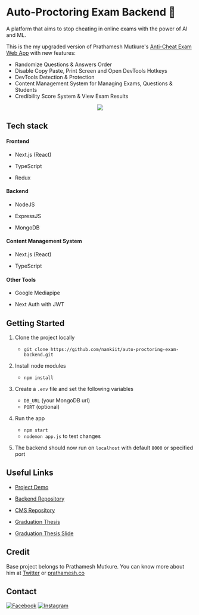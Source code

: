 # Auto-Proctoring Exam Backend 🌟

A platform that aims to stop cheating in online exams with the power of AI and ML.
  
This is the my upgraded version of Prathamesh Mutkure's [Anti-Cheat Exam Web App](https://github.com/prathamesh-mutkure/anti-cheat-app-web) with new features:

- Randomize Questions & Answers Order
- Disable Copy Paste, Print Screen and Open DevTools Hotkeys
- DevTools Detection & Protection
- Content Management System for Managing Exams, Questions & Students
- Credibility Score System & View Exam Results

<p  align="center">

<img  src="https://user-images.githubusercontent.com/28570857/178106216-25d91b1c-06cf-42fa-85fc-cf3540868b1f.png"/>

</p>

## Tech stack

  <a id="frontend"> </a>
#### Frontend

- Next.js (React)

- TypeScript

- Redux

  
<a id="backend"> </a>
#### Backend

- NodeJS

- ExpressJS

- MongoDB

<a id="cms"> </a>
#### Content Management System

- Next.js (React)

- TypeScript


<a id="other"> </a>
#### Other Tools

- Google Mediapipe

- Next Auth with JWT

  

<a id="instructions"> </a>
## Getting Started

1. Clone the project locally
   - `git clone https://github.com/namkiit/auto-proctoring-exam-backend.git`  

2. Install node modules  
   - `npm install`  

3. Create a `.env` file and set the following variables
   -  `DB_URL` (your MongoDB url) 
   - `PORT` (optional)

4. Run the app
   - `npm start`
   - `nodemon app.js` to test changes

5. The backend should now run on `localhost` with default `8000` or  specified port
  
 
<a id="links"> </a>
## Useful Links

  
- [Project Demo](https://auto-proctoring-exam-web-app.vercel.app/)

- [Backend Repository](https://github.com/namkiit/auto-proctoring-exam-backend)

- [CMS Repository](https://github.com/namkiit/auto-proctoring-exam-cms)

- [Graduation Thesis](https://drive.google.com/file/d/1r_Z7Hc37IHGS2bzHMFtg4zdbIWAKXn2r/view?usp=sharing) 

- [Graduation Thesis Slide](https://drive.google.com/file/d/1vYN8kDhpNvohFwgcBNSJjLLROTrJoGKz/view?usp=sharing)



<a id="credit"> </a>
## Credit

Base project belongs to Prathamesh Mutkure. You can know more about him at [Twitter](https://twitter.com/prathamesh_io/) or [prathamesh.co](https://prathamesh.co)

<a id="contact"> </a>
## Contact

[![Facebook](https://img.shields.io/badge/Facebook-follow-blue.svg?logo=twitter&logoColor=white)](https://www.facebook.com/kiet.nam.56/) [![Instagram](https://img.shields.io/badge/Instagram-follow-purple.svg?logo=instagram&logoColor=white)](https://www.instagram.com/namkiit/)